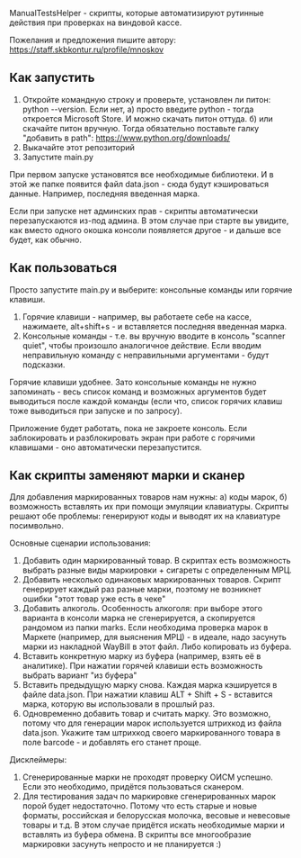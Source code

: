 ManualTestsHelper - скрипты, которые автоматизируют рутинные действия при проверках на виндовой кассе. 

Пожелания и предложения пишите автору: https://staff.skbkontur.ru/profile/mnoskov

## Как запустить

1. Откройте командную строку и проверьте, установлен ли питон: python --version. Если нет, а) просто введите python - тогда откроется Microsoft Store. И можно скачать питон оттуда. б) или скачайте питон вручную. Тогда обязательно поставьте галку "добавить в path": https://www.python.org/downloads/ 
2. Выкачайте этот репозиторий 
3. Запустите main.py

При первом запуске установятся все необходимые библиотеки. И в этой же папке появится файл data.json - сюда будут кэшироваться данные. Например, последняя введенная марка. 

Если при запуске нет админских прав - скрипты автоматически перезапускаются из-под админа. В этом случае при старте вы увидите, как вместо одного окошка консоли появляется другое - и дальше все будет, как обычно. 

## Как пользоваться

Просто запустите main.py и выберите: консольные команды или горячие клавиши. 
1. Горячие клавиши - например, вы работаете себе на кассе, нажимаете,  alt+shift+s - и вставляется последняя введенная марка. 
2. Консольные команды - т.е. вы вручную вводите в консоль "scanner quiet", чтобы произошло аналогичное действие. Если вводим неправильную команду с неправильными аргументами - будут подсказки. 

Горячие клавиши удобнее. Зато консольные команды не нужно запоминать - весь список команд и возможных аргументов будет выводиться после каждой команды (если что, список горячих клавиш тоже выводиться при запуске и по запросу). 

Приложение будет работать, пока не закроете консоль. Если заблокировать и разблокировать экран при работе с горячими клавишами - оно автоматически перезапустится. 

## Как скрипты заменяют марки и сканер

Для добавления маркированных товаров нам нужны: а) коды марок, б) возможность вставлять их при помощи эмуляции клавиатуры. Скрипты решают обе проблемы: генерируют коды и выводят их на клавиатуре посимвольно. 

Основные сценарии использования:

1. Добавить один маркированный товар. В скриптах есть возможность выбрать разные виды маркировки + сигареты с определенным МРЦ.
2. Добавить несколько одинаковых маркированных товаров. Скрипт генерирует каждый раз разные марки, поэтому не возникнет ошибки "этот товар уже есть в чеке"
3. Добавить алкоголь. Особенность алкоголя: при выборе этого варианта в консоли марка не сгенерируется, а скопируется рандомом из папки marks. Если необходима проверка марок в Маркете (например, для выяснения МРЦ) - в идеале, надо засунуть марки из накладной WayBill в этот файл. Либо копировать из буфера.
4. Вставить конкретную марку из буфера (например, взять её в аналитике). При нажатии горячей клавиши есть возможность выбрать вариант "из буфера"
5. Вставить предыдущую марку снова. Каждая марка кэшируется в файле data.json. При нажатии клавиш ALT + Shift + S - вставится марка, которую вы использовали в прошлый раз.
6. Одновременно добавить товар и считать марку. Это возможно, потому что для генерации марок используется штрихкод из файла data.json. Укажите там штрихкод своего маркированного товара в поле barcode - и добавлять его станет проще.

Дисклеймеры: 
1. Сгенерированные марки не проходят проверку ОИСМ успешно. Если это необходимо, придётся пользоваться сканером. 
2. Для тестирования задач по маркировке сгенерированных марок порой будет недостаточно. Потому что есть старые и новые форматы, российская и белорусская молочка, весовые и невесовые товары и т.д. В этом случае придётся искать необходимые марки и вставлять из буфера обмена. В скрипты все многообразие маркировки засунуть непросто и не планируется :)